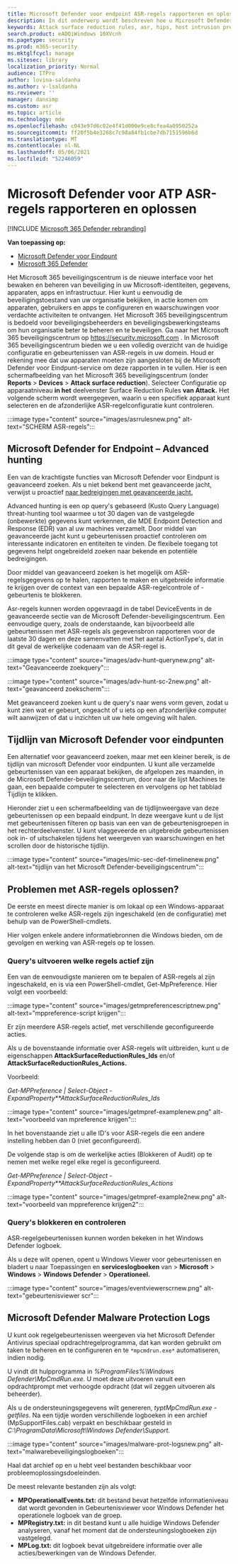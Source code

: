 ```yaml
---
title: Microsoft Defender voor endpoint ASR-regels rapporteren en oplossen
description: In dit onderwerp wordt beschreven hoe u Microsoft Defender voor Endpoint ASR-regels kunt rapporteren en oplossen
keywords: Attack surface reduction rules, asr, hips, host intrusion prevention system, protection rules, anti-exploit, anti-exploit, exploit, infection prevention, microsoft defender for endpoint
search.product: eADQiWindows 10XVcnh
ms.pagetype: security
ms.prod: m365-security
ms.mktglfcycl: manage
ms.sitesec: library
localization_priority: Normal
audience: ITPro
author: lovina-saldanha
ms.author: v-lsaldanha
ms.reviewer: ''
manager: dansimp
ms.custom: asr
ms.topic: article
ms.technology: mde
ms.openlocfilehash: c043e97d6c02e4f41d000e9ce8cfea4a0950252a
ms.sourcegitcommit: ff20f5b4e3268c7c98a84fb1cbe7db7151596b6d
ms.translationtype: MT
ms.contentlocale: nl-NL
ms.lasthandoff: 05/06/2021
ms.locfileid: "52246059"
---
```

# <a name="report-and-troubleshoot-microsoft-defender-for-atp-asr-rules"></a>Microsoft Defender voor ATP ASR-regels rapporteren en oplossen

[!INCLUDE [Microsoft 365 Defender rebranding](../../includes/microsoft-defender.md)]

**Van toepassing op:**

- [Microsoft Defender voor Eindpunt](https://go.microsoft.com/fwlink/?linkid=2154037)
- [Microsoft 365 Defender](https://go.microsoft.com/fwlink/?linkid=2118804)

Het Microsoft 365 beveiligingscentrum is de nieuwe interface voor het bewaken en beheren van beveiliging in uw Microsoft-identiteiten, gegevens, apparaten, apps en infrastructuur. Hier kunt u eenvoudig de beveiligingstoestand van uw organisatie bekijken, in actie komen om apparaten, gebruikers en apps te configureren en waarschuwingen voor verdachte activiteiten te ontvangen. Het Microsoft 365 beveiligingscentrum is bedoeld voor beveiligingsbeheerders en beveiligingsbewerkingsteams om hun organisatie beter te beheren en te beveiligen. Ga naar het Microsoft 365 beveiligingscentrum op https://security.microsoft.com .
In Microsoft 365 beveiligingscentrum bieden we u een volledig overzicht van de huidige configuratie en gebeurtenissen van ASR-regels in uw domein. Houd er rekening mee dat uw apparaten moeten zijn aangesloten bij de Microsoft Defender voor Eindpunt-service om deze rapporten in te vullen.
Hier is een schermafbeelding van het Microsoft 365 beveiligingscentrum (onder **Reports**  >  **Devices**  >  **Attack surface reduction**). Selecteer Configuratie op apparaatniveau **in het** deelvenster Surface Reduction Rules **van Attack.** Het volgende scherm wordt weergegeven, waarin u een specifiek apparaat kunt selecteren en de afzonderlijke ASR-regelconfiguratie kunt controleren.

:::image type="content" source="images/asrrulesnew.png" alt-text="SCHERM ASR-regels":::

## <a name="microsoft-defender-for-endpoint--advanced-hunting"></a>Microsoft Defender for Endpoint – Advanced hunting

Een van de krachtigste functies van Microsoft Defender voor Eindpunt is geavanceerd zoeken. Als u niet bekend bent met geavanceerde jacht, verwijst u proactief [naar bedreigingen met geavanceerde jacht.](advanced-hunting-overview.md)

Advanced hunting is een op query's gebaseerd (Kusto Query Language) threat-hunting tool waarmee u tot 30 dagen van de vastgelegde (onbewerkte) gegevens kunt verkennen, die MDE Endpoint Detection and Response (EDR) van al uw machines verzamelt. Door middel van geavanceerde jacht kunt u gebeurtenissen proactief controleren om interessante indicatoren en entiteiten te vinden. De flexibele toegang tot gegevens helpt ongebreideld zoeken naar bekende en potentiële bedreigingen.

Door middel van geavanceerd zoeken is het mogelijk om ASR-regelsgegevens op te halen, rapporten te maken en uitgebreide informatie te krijgen over de context van een bepaalde ASR-regelcontrole of -gebeurtenis te blokkeren.

Asr-regels kunnen worden opgevraagd in de tabel DeviceEvents in de geavanceerde sectie van de Microsoft Defender-beveiligingscentrum. Een eenvoudige query, zoals de onderstaande, kan bijvoorbeeld alle gebeurtenissen met ASR-regels als gegevensbron rapporteren voor de laatste 30 dagen en deze samenvatten met het aantal ActionType's, dat in dit geval de werkelijke codenaam van de ASR-regel is.

:::image type="content" source="images/adv-hunt-querynew.png" alt-text="Geavanceerde zoekquery":::

:::image type="content" source="images/adv-hunt-sc-2new.png" alt-text="geavanceerd zoekscherm":::

Met geavanceerd zoeken kunt u de query's naar wens vorm geven, zodat u kunt zien wat er gebeurt, ongeacht of u iets op een afzonderlijke computer wilt aanwijzen of dat u inzichten uit uw hele omgeving wilt halen.

## <a name="microsoft-defender-for-endpoint-machine-timeline"></a>Tijdlijn van Microsoft Defender voor eindpunten

Een alternatief voor geavanceerd zoeken, maar met een kleiner bereik, is de tijdlijn van microsoft Defender voor eindpunten. U kunt alle verzamelde gebeurtenissen van een apparaat bekijken, de afgelopen zes maanden, in de Microsoft Defender-beveiligingscentrum, door naar de lijst Machines te gaan, een bepaalde computer te selecteren en vervolgens op het tabblad Tijdlijn te klikken.

Hieronder ziet u een schermafbeelding van de tijdlijnweergave van deze gebeurtenissen op een bepaald eindpunt.  In deze weergave kunt u de lijst met gebeurtenissen filteren op basis van een van de gebeurtenisgroepen in het rechterdeelvenster. U kunt vlaggeveerde en uitgebreide gebeurtenissen ook in- of uitschakelen tijdens het weergeven van waarschuwingen en het scrollen door de historische tijdlijn.

:::image type="content" source="images/mic-sec-def-timelinenew.png" alt-text="tijdlijn van het Microsoft Defender-beveiligingscentrum":::

## <a name="how-to-troubleshoot-asr-rules"></a>Problemen met ASR-regels oplossen?

De eerste en meest directe manier is om lokaal op een Windows-apparaat te controleren welke ASR-regels zijn ingeschakeld (en de configuratie) met behulp van de PowerShell-cmdlets.

Hier volgen enkele andere informatiebronnen die Windows bieden, om de gevolgen en werking van ASR-regels op te lossen.

### <a name="querying-which-rules-are-active"></a>Query's uitvoeren welke regels actief zijn
Een van de eenvoudigste manieren om te bepalen of ASR-regels al zijn ingeschakeld, en is via een PowerShell-cmdlet, Get-MpPreference.
Hier volgt een voorbeeld:

:::image type="content" source="images/getmpreferencescriptnew.png" alt-text="mppreference-script krijgen":::

Er zijn meerdere ASR-regels actief, met verschillende geconfigureerde acties.

Als u de bovenstaande informatie over ASR-regels wilt uitbreiden, kunt u de eigenschappen **AttackSurfaceReductionRules_Ids** en/of **AttackSurfaceReductionRules_Actions.**

Voorbeeld:

*Get-MPPreference | Select-Object -ExpandProperty**AttackSurfaceReductionRules_Ids*

:::image type="content" source="images/getmpref-examplenew.png" alt-text="voorbeeld van mpreference krijgen":::

In het bovenstaande ziet u alle ID's voor ASR-regels die een andere instelling hebben dan 0 (niet geconfigureerd).

De volgende stap is om de werkelijke acties (Blokkeren of Audit) op te nemen met welke regel elke regel is geconfigureerd. 

*Get-MPPreference | Select-Object -ExpandProperty**AttackSurfaceReductionRules_Actions*

:::image type="content" source="images/getmpref-example2new.png" alt-text="voorbeeld van mppreference krijgen2":::

### <a name="querying-blocking-and-auditing-events"></a>Query's blokkeren en controleren
ASR-regelgebeurtenissen kunnen worden bekeken in het Windows Defender logboek.

Als u deze wilt openen, opent u Windows Viewer voor gebeurtenissen en bladert u naar Toepassingen en **serviceslogboeken** van  >  **Microsoft**  >  **Windows**  >  **Windows Defender**  >  **Operationeel.**

:::image type="content" source="images/eventviewerscrnew.png" alt-text="gebeurtenisviewer scr":::

## <a name="microsoft-defender-malware-protection-logs"></a>Microsoft Defender Malware Protection Logs
U kunt ook regelgebeurtenissen weergeven via het Microsoft Defender Antivirus speciaal opdrachtregelprogramma, dat kan worden gebruikt om taken te beheren en te configureren en te `*mpcmdrun.exe*` automatiseren, indien nodig.

U vindt dit hulpprogramma in *%ProgramFiles%\Windows Defender\MpCmdRun.exe.* U moet deze uitvoeren vanuit een opdrachtprompt met verhoogde opdracht (dat wil zeggen uitvoeren als beheerder).

Als u de ondersteuningsgegevens wilt genereren, *typtMpCmdRun.exe -getfiles*. Na een tijdje worden verschillende logboeken in een archief (MpSupportFiles.cab) verpakt en beschikbaar gesteld in *C:\ProgramData\Microsoft\Windows Defender\Support.*

:::image type="content" source="images/malware-prot-logsnew.png" alt-text="malwarebeveiligingslogboeken":::

Haal dat archief op en u hebt veel bestanden beschikbaar voor probleemoplossingsdoeleinden.

De meest relevante bestanden zijn als volgt:

- **MPOperationalEvents.txt:** dit bestand bevat hetzelfde informatieniveau dat wordt gevonden in Gebeurtenisviewer voor Windows Defender het operationele logboek van de groep.
- **MPRegistry.txt:** in dit bestand kunt u alle huidige Windows Defender analyseren, vanaf het moment dat de ondersteuningslogboeken zijn vastgelegd.
- **MPLog.txt:** dit logboek bevat uitgebreidere informatie over alle acties/bewerkingen van de Windows Defender.
